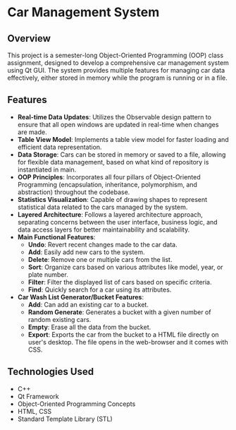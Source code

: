 # Car Management System

## Overview
This project is a semester-long Object-Oriented Programming (OOP) class assignment, designed to develop a comprehensive car management system using Qt GUI. The system provides multiple features for managing car data effectively, either stored in memory while the program is running or in a file.

## Features

- **Real-time Data Updates**: Utilizes the Observable design pattern to ensure that all open windows are updated in real-time when changes are made.
- **Table View Model**: Implements a table view model for faster loading and efficient data representation.
- **Data Storage**: Cars can be stored in memory or saved to a file, allowing for flexible data management, based on what kind of repository is instantiated in main.
- **OOP Principles**: Incorporates all four pillars of Object-Oriented Programming (encapsulation, inheritance, polymorphism, and abstraction) throughout the codebase.
- **Statistics Visualization**: Capable of drawing shapes to represent statistical data related to the cars managed by the system.
- **Layered Architecture**: Follows a layered architecture approach, separating concerns between the user interface, business logic, and data access layers for better maintainability and scalability.
- **Main Functional Features**:
  - **Undo**: Revert recent changes made to the car data.
  - **Add**: Easily add new cars to the system.
  - **Delete**: Remove one or multiple cars from the list.
  - **Sort**: Organize cars based on various attributes like model, year, or plate number.
  - **Filter**: Filter the displayed list of cars based on specific criteria.
  - **Find**: Quickly search for a car using its attributes.
- **Car Wash List Generator/Bucket Features**:
  - **Add**: Can add an existing car to a bucket.
  - **Random Generate**: Generates a bucket with a given number of random existing cars.
  - **Empty**: Erase all the data from the bucket.
  - **Export**: Exports the car from the bucket to a HTML file directly on user's desktop. The file opens in the web-browser and it comes with CSS.
## Technologies Used
- C++
- Qt Framework
- Object-Oriented Programming Concepts
- HTML, CSS
- Standard Template Library (STL)

